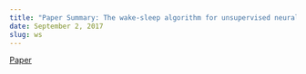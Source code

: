 ```yaml
---
title: "Paper Summary: The wake-sleep algorithm for unsupervised neural networks"
date: September 2, 2017
slug: ws
---
```


[Paper](https://www.cs.toronto.edu/~fritz/absps/ws.pdf)